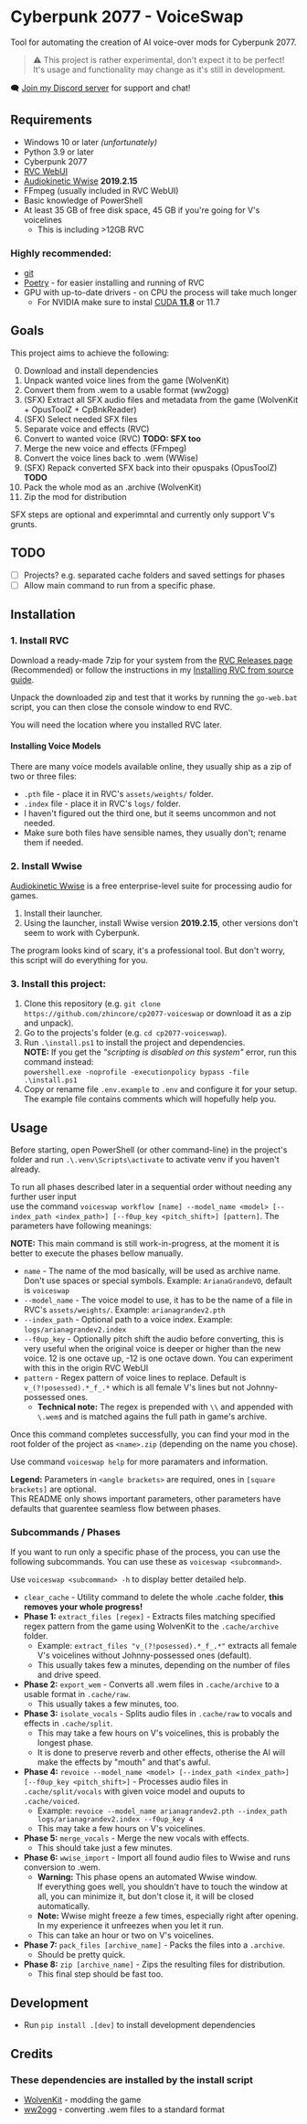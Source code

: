 # Cyberpunk 2077 - VoiceSwap

Tool for automating the creation of AI voice-over mods for Cyberpunk 2077.  

> ⚠️ This project is rather experimental, don't expect it to be perfect!  
> It's usage and functionality may change as it's still in development.

🗨️ [Join my Discord server](https://discord.gg/5mVrUh34Nd) for support and chat! 

## Requirements

- Windows 10 or later _(unfortunately)_
- Python 3.9 or later
- Cyberpunk 2077
- [RVC WebUI](https://github.com/RVC-Project/Retrieval-based-Voice-Conversion-WebUI/blob/main/docs/en/README.en.md)
- [Audiokinetic Wwise](https://www.audiokinetic.com/en/products/wwise) **2019.2.15**
- FFmpeg (usually included in RVC WebUI)
- Basic knowledge of PowerShell
- At least 35 GB of free disk space, 45 GB if you're going for V's voicelines
  - This is including >12GB RVC

### Highly recommended:

- [git](https://git-scm.com/downloads)
- [Poetry](https://python-poetry.org/docs/) - for easier installing and running of RVC
- GPU with up-to-date drivers - on CPU the process will take much longer
  - For NVIDIA make sure to instal [CUDA **11.8**](https://developer.nvidia.com/cuda-11-8-0-download-archive) or 11.7

## Goals

This project aims to achieve the following:

0. Download and install dependencies
1. Unpack wanted voice lines from the game (WolvenKit)
2. Convert them from .wem to a usable format (ww2ogg)
3. (SFX) Extract all SFX audio files and metadata from the game (WolvenKit + OpusToolZ + CpBnkReader)
4. (SFX) Select needed SFX files
5. Separate voice and effects (RVC)
6. Convert to wanted voice (RVC) **TODO: SFX too**
7. Merge the new voice and effects (FFmpeg)
8. Convert the voice lines back to .wem (WWise)
9. (SFX) Repack converted SFX back into their opuspaks (OpusToolZ) **TODO**
10. Pack the whole mod as an .archive (WolvenKit)
11. Zip the mod for distribution

SFX steps are optional and experimntal and currently only support V's grunts.

## TODO

- [ ] Projects? e.g. separated cache folders and saved settings for phases
- [ ] Allow main command to run from a specific phase.

## Installation

### 1. Install RVC

Download a ready-made 7zip for your system from the [RVC Releases page](https://github.com/RVC-Project/Retrieval-based-Voice-Conversion-WebUI/releases) (Recommended) or follow the instructions in my [Installing RVC from source guide](/RVC-installation.md).

Unpack the downloaded zip and test that it works by running the `go-web.bat` script, you can then close the console window to end RVC.

You will need the location where you installed RVC later.

#### Installing Voice Models

There are many voice models available online, they usually ship as a zip of two or three files:

- `.pth` file - place it in RVC's `assets/weights/` folder.
- `.index` file - place it in RVC's `logs/` folder.
- I haven't figured out the third one, but it seems uncommon and not needed.
- Make sure both files have sensible names, they usually don't; rename them if needed.

### 2. Install Wwise

[Audiokinetic Wwise](https://www.audiokinetic.com/en/products/wwise) is a free enterprise-level suite for processing audio for games.

1. Install their launcher.
2. Using the launcher, install Wwise version **2019.2.15**, other versions don't seem to work with Cyberpunk.

The program looks kind of scary, it's a professional tool.
But don't worry, this script will do everything for you.

### 3. Install this project:

1.  Clone this repository (e.g. `git clone https://github.com/zhincore/cp2077-voiceswap` or download it as a zip and unpack).
2.  Go to the projects's folder (e.g. `cd cp2077-voiceswap`).
3.  Run `.\install.ps1` to install the project and dependencies.  
    **NOTE:** If you get the _"scripting is disabled on this system"_ error, run this command instead:  
    `powershell.exe -noprofile -executionpolicy bypass -file .\install.ps1`
4.  Copy or rename file `.env.example` to `.env` and configure it for your setup.
    The example file contains comments which will hopefully help you.

## Usage

Before starting, open PowerShell (or other command-line) in the project's folder and run `.\.venv\Scripts\activate` to activate venv if you haven't already.

To run all phases described later in a sequential order without needing any further user input  
use the command `voiceswap workflow [name] --model_name <model> [--index_path <index_path>] [--f0up_key <pitch_shift>] [pattern]`.
The parameters have following meanings:

**NOTE:** This main command is still work-in-progress, at the moment it is better to execute the phases bellow manually.

- `name` - The name of the mod basically, will be used as archive name. Don't use spaces or special symbols. Example: `ArianaGrandeVO`, default is `voiceswap`
- `--model_name` - The voice model to use, it has to be the name of a file in RVC's `assets/weights/`. Example: `arianagrandev2.pth`
- `--index_path` - Optional path to a voice index. Example: `logs/arianagrandev2.index`
- `--f0up_key` - Optionally pitch shift the audio before converting, this is very useful when the original voice is deeper or higher than the new voice. 12 is one octave up, -12 is one octave down. You can experiment with this in the origin RVC WebUI
- `pattern` - Regex pattern of voice lines to replace. Default is `v_(?!posessed).*_f_.*` which is all female V's lines but not Johnny-possessed ones.
  - **Technical note:** The regex is prepended with `\\` and appended with `\.wem$` and is matched agains the full path in game's archive.

Once this command completes successfully, you can find your mod in the root folder of the project as `<name>.zip` (depending on the name you chose).

Use command `voiceswap help` for more paramaters and information.

**Legend:** Parameters in `<angle brackets>` are required, ones in `[square brackets]` are optional.  
This README only shows important parameters, other parameters have defaults that guarentee seamless flow between phases.

### Subcommands / Phases

If you want to run only a specific phase of the process, you can use the following subcommands.
You can use these as `voiceswap <subcommand>`.

Use `voiceswap <subcommand> -h` to display better detailed help.

- `clear_cache` - Utility command to delete the whole .cache folder, **this removes your whole progress!**
- **Phase 1:** `extract_files [regex]` - Extracts files matching specified regex pattern from the game using WolvenKit to the `.cache/archive` folder.
  - Example: `extract_files "v_(?!posessed).*_f_.*"` extracts all female V's voicelines without Johnny-possessed ones (default).
  - This usually takes few a minutes, depending on the number of files and drive speed.
- **Phase 2:** `export_wem` - Converts all .wem files in `.cache/archive` to a usable format in `.cache/raw`.
  - This usually takes a few minutes, too.
- **Phase 3:** `isolate_vocals` - Splits audio files in `.cache/raw` to vocals and effects in `.cache/split`.
  - This may take a few hours on V's voicelines, this is probably the longest phase.
  - It is done to preserve reverb and other effects, otherise the AI will make the effects by "mouth" and that's awful.
- **Phase 4:** `revoice --model_name <model> [--index_path <index_path>] [--f0up_key <pitch_shift>]` - Processes audio files in `.cache/split/vocals` with given voice model and ouputs to `.cache/voiced`.
  - Example: `revoice --model_name arianagrandev2.pth --index_path logs/arianagrandev2.index --f0up_key 4`
  - This may take a few hours on V's voicelines.
- **Phase 5:** `merge_vocals` - Merge the new vocals with effects.
  - This should take just a few minutes.
- **Phase 6:** `wwise_import` - Import all found audio files to Wwise and runs conversion to .wem.
  - **Warning:** This phase opens an automated Wwise window.  
    If everything goes well, you shouldn't have to touch the window at all, you can minimize it, but don't close it, it will be closed automatically.
  - **Note:** Wwise might freeze a few times, especially right after opening. In my experience it unfreezes when you let it run.
  - This can take an hour or two on V's voicelines.
- **Phase 7:** `pack_files [archive_name]` - Packs the files into a `.archive`.
  - Should be pretty quick.
- **Phase 8:** `zip [archive_name]` - Zips the resulting files for distribution.
  - This final step should be fast too.

## Development

- Run `pip install .[dev]` to install development dependencies

## Credits

### These dependencies are installed by the install script

- [WolvenKit](https://github.com/WolvenKit/WolvenKit) - modding the game
- [ww2ogg](https://github.com/hcs64/ww2ogg) - converting .wem files to a standard format
